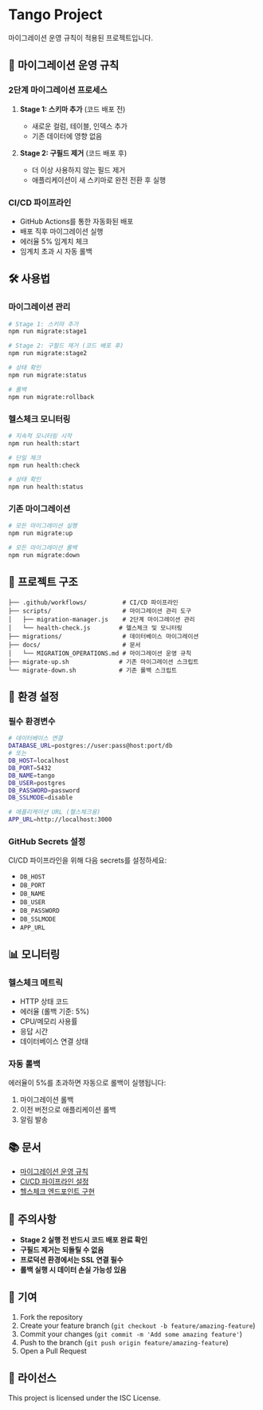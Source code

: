 # Tango Project

마이그레이션 운영 규칙이 적용된 프로젝트입니다.

## 🚀 마이그레이션 운영 규칙

### 2단계 마이그레이션 프로세스

1. **Stage 1: 스키마 추가** (코드 배포 전)
   - 새로운 컬럼, 테이블, 인덱스 추가
   - 기존 데이터에 영향 없음

2. **Stage 2: 구필드 제거** (코드 배포 후)
   - 더 이상 사용하지 않는 필드 제거
   - 애플리케이션이 새 스키마로 완전 전환 후 실행

### CI/CD 파이프라인

- GitHub Actions를 통한 자동화된 배포
- 배포 직후 마이그레이션 실행
- 에러율 5% 임계치 체크
- 임계치 초과 시 자동 롤백

## 🛠️ 사용법

### 마이그레이션 관리

```bash
# Stage 1: 스키마 추가
npm run migrate:stage1

# Stage 2: 구필드 제거 (코드 배포 후)
npm run migrate:stage2

# 상태 확인
npm run migrate:status

# 롤백
npm run migrate:rollback
```

### 헬스체크 모니터링

```bash
# 지속적 모니터링 시작
npm run health:start

# 단일 체크
npm run health:check

# 상태 확인
npm run health:status
```

### 기존 마이그레이션

```bash
# 모든 마이그레이션 실행
npm run migrate:up

# 모든 마이그레이션 롤백
npm run migrate:down
```

## 📁 프로젝트 구조

```
├── .github/workflows/          # CI/CD 파이프라인
├── scripts/                    # 마이그레이션 관리 도구
│   ├── migration-manager.js    # 2단계 마이그레이션 관리
│   └── health-check.js        # 헬스체크 및 모니터링
├── migrations/                 # 데이터베이스 마이그레이션
├── docs/                       # 문서
│   └── MIGRATION_OPERATIONS.md # 마이그레이션 운영 규칙
├── migrate-up.sh              # 기존 마이그레이션 스크립트
└── migrate-down.sh            # 기존 롤백 스크립트
```

## 🔧 환경 설정

### 필수 환경변수

```bash
# 데이터베이스 연결
DATABASE_URL=postgres://user:pass@host:port/db
# 또는
DB_HOST=localhost
DB_PORT=5432
DB_NAME=tango
DB_USER=postgres
DB_PASSWORD=password
DB_SSLMODE=disable

# 애플리케이션 URL (헬스체크용)
APP_URL=http://localhost:3000
```

### GitHub Secrets 설정

CI/CD 파이프라인을 위해 다음 secrets를 설정하세요:

- `DB_HOST`
- `DB_PORT`
- `DB_NAME`
- `DB_USER`
- `DB_PASSWORD`
- `DB_SSLMODE`
- `APP_URL`

## 📊 모니터링

### 헬스체크 메트릭

- HTTP 상태 코드
- 에러율 (롤백 기준: 5%)
- CPU/메모리 사용률
- 응답 시간
- 데이터베이스 연결 상태

### 자동 롤백

에러율이 5%를 초과하면 자동으로 롤백이 실행됩니다:

1. 마이그레이션 롤백
2. 이전 버전으로 애플리케이션 롤백
3. 알림 발송

## 📚 문서

- [마이그레이션 운영 규칙](./docs/MIGRATION_OPERATIONS.md)
- [CI/CD 파이프라인 설정](./docs/CI_CD_SETUP.md)
- [헬스체크 엔드포인트 구현](./docs/HEALTH_CHECK_ENDPOINTS.md)

## 🚨 주의사항

- **Stage 2 실행 전 반드시 코드 배포 완료 확인**
- **구필드 제거는 되돌릴 수 없음**
- **프로덕션 환경에서는 SSL 연결 필수**
- **롤백 실행 시 데이터 손실 가능성 있음**

## 🤝 기여

1. Fork the repository
2. Create your feature branch (`git checkout -b feature/amazing-feature`)
3. Commit your changes (`git commit -m 'Add some amazing feature'`)
4. Push to the branch (`git push origin feature/amazing-feature`)
5. Open a Pull Request

## 📄 라이선스

This project is licensed under the ISC License.
